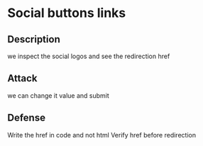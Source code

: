 # Social buttons links

## Description

we inspect the social logos and see the redirection href

## Attack

we can change it value and submit

## Defense
Write the href in code and not html
Verify href before redirection